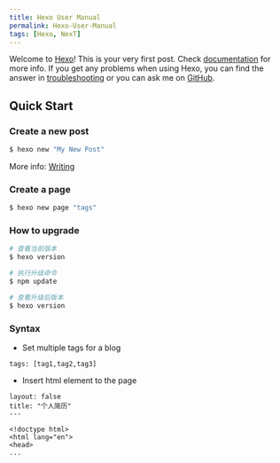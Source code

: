 ```yaml
---
title: Hexo User Manual
permalink: Hexo-User-Manual
tags: [Hexo, NexT]
---
```

Welcome to [Hexo](https://hexo.io/)! This is your very first post. Check [documentation](https://hexo.io/docs/) for more info. If you get any problems when using Hexo, you can find the answer in [troubleshooting](https://hexo.io/docs/troubleshooting.html) or you can ask me on [GitHub](https://github.com/hexojs/hexo/issues).

## Quick Start

### Create a new post

``` bash
$ hexo new "My New Post"
```

More info: [Writing](https://hexo.io/docs/writing.html)

### Create a page

``` bash
$ hexo new page "tags"
```
### How to upgrade
```bash 
# 查看当前版本
$ hexo version

# 执行升级命令
$ npm update

# 查看升级后版本
$ hexo version
```
### Syntax

* Set multiple tags for a blog
```
tags: [tag1,tag2,tag3]
```

*  Insert html element to the page
``` 
layout: false
title: "个人简历"
---

<!doctype html>
<html lang="en">
<head>
...
```
